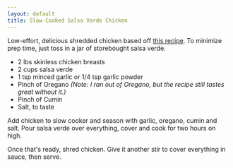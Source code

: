 ```yaml
---
layout: default
title: Slow-Cooked Salsa Verde Chicken
---
```


Low-effort, delicious shredded chicken based off [this recipe](http://www.skinnytaste.com/2013/04/easiest-crock-pot-salsa-verde-chicken.html). To minimize prep time, just toss in a jar of storebought salsa verde.

* 2 lbs skinless chicken breasts
* 2 cups salsa verde
* 1 tsp minced garlic or 1/4 tsp garlic powder
* Pinch of Oregano _(Note: I ran out of Oregano, but the recipe still tastes great without it.)_
* Pinch of Cumin
* Salt, to taste

Add chicken to slow cooker and season with garlic, oregano, cumin and salt. Pour salsa verde over everything, cover and cook for two hours on high.

Once that's ready, shred chicken. Give it another stir to cover everything in sauce, then serve.
